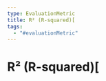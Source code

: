 ```yaml
---
type: EvaluationMetric
title: R² (R-squared)[
tags:
  - "#evaluationMetric"
---
```


# R² (R-squared)[


